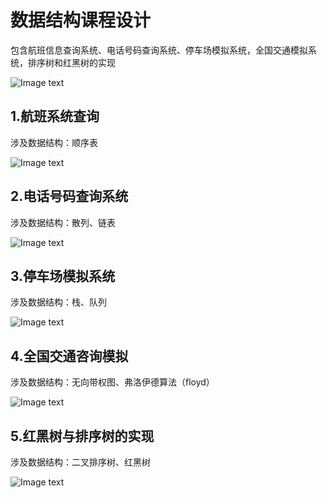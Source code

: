 # 数据结构课程设计
包含航班信息查询系统、电话号码查询系统、停车场模拟系统，全国交通模拟系统，排序树和红黑树的实现

![Image text](https://github.com/unclezs/CurriculumDesign/blob/master/DataStruct/screenImages/index.png)
## 1.航班系统查询
涉及数据结构：顺序表

![Image text](https://github.com/unclezs/CurriculumDesign/blob/master/DataStruct/screenImages/hb.png)
## 2.电话号码查询系统
涉及数据结构：散列、链表

![Image text](https://github.com/unclezs/CurriculumDesign/blob/master/DataStruct/screenImages/tel.png)
## 3.停车场模拟系统
涉及数据结构：栈、队列

![Image text](https://github.com/unclezs/CurriculumDesign/blob/master/DataStruct/screenImages/park.png)
## 4.全国交通咨询模拟
涉及数据结构：无向带权图、弗洛伊德算法（floyd）

![Image text](https://github.com/unclezs/CurriculumDesign/blob/master/DataStruct/screenImages/traffic.png)

## 5.红黑树与排序树的实现
涉及数据结构：二叉排序树、红黑树

![Image text](https://github.com/unclezs/CurriculumDesign/blob/master/DataStruct/screenImages/BSTree.png)